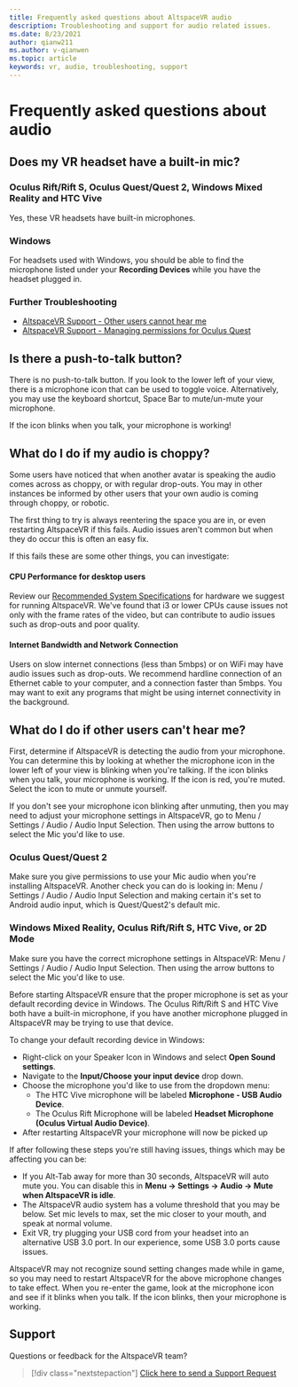 ```yaml
---
title: Frequently asked questions about AltspaceVR audio
description: Troubleshooting and support for audio related issues.
ms.date: 8/23/2021
author: qianw211    
ms.author: v-qianwen
ms.topic: article
keywords: vr, audio, troubleshooting, support
---
```


# Frequently asked questions about audio

## Does my VR headset have a built-in mic?

### Oculus Rift/Rift S, Oculus Quest/Quest 2, Windows Mixed Reality and HTC Vive

Yes, these VR headsets have built-in microphones.

### Windows

For headsets used with Windows, you should be able to find the microphone listed under your **Recording Devices** while you have the headset plugged in.

### Further Troubleshooting

* [AltspaceVR Support - Other users cannot hear me](#what-do-i-do-if-other-users-cant-hear-me)
* [AltspaceVR Support - Managing permissions for Oculus Quest](../getting-started/oculus-controls.md#managing-permissions)

## Is there a push-to-talk button?

There is no push-to-talk button.  If you look to the lower left of your view, there is a microphone icon that can be used to toggle voice. Alternatively, you may use the keyboard shortcut, Space Bar to mute/un-mute your microphone.

If the icon blinks when you talk, your microphone is working!
 
## What do I do if my audio is choppy?

Some users have noticed that when another avatar is speaking the audio comes across as choppy, or with regular drop-outs. You may in other instances be informed by other users that your own audio is coming through choppy, or robotic.

The first thing to try is always reentering the space you are in, or even restarting AltspaceVR if this fails. Audio issues aren't common but when they do occur this is often an easy fix. 

If this fails these are some other things, you can investigate:

#### CPU Performance for desktop users

Review our [Recommended System Specifications](../getting-started/system-requirements.md) for hardware we suggest for running AltspaceVR. We've found that i3 or lower CPUs cause issues not only with the frame rates of the video, but can contribute to audio issues such as drop-outs and poor quality.

#### Internet Bandwidth and Network Connection

Users on slow internet connections (less than 5mbps) or on WiFi may have audio issues such as drop-outs. We recommend hardline connection of an Ethernet cable to your computer, and a connection faster than 5mbps. You may want to exit any programs that might be using internet connectivity in the background.

## What do I do if other users can't hear me?

First, determine if AltspaceVR is detecting the audio from your microphone. You can determine this by looking at whether the microphone icon in the lower left of your view is blinking when you're talking. If the icon blinks when you talk, your microphone is working. If the icon is red, you're muted. Select the icon to mute or unmute yourself.

If you don't see your microphone icon blinking after unmuting, then you may need to adjust your microphone settings in AltspaceVR, go to Menu / Settings / Audio / Audio Input Selection. Then using the arrow buttons to select the Mic you'd like to use.
 
### Oculus Quest/Quest 2

Make sure you give permissions to use your Mic audio when you're installing AltspaceVR. Another check you can do is looking in: Menu / Settings / Audio / Audio Input Selection and making certain it's set to Android audio input, which is Quest/Quest2's default mic.
 
### Windows Mixed Reality, Oculus Rift/Rift S, HTC Vive, or 2D Mode

Make sure you have the correct microphone settings in AltspaceVR: Menu / Settings / Audio / Audio Input Selection. Then using the arrow buttons to select the Mic you'd like to use.

Before starting AltspaceVR ensure that the proper microphone is set as your default recording device in Windows. The Oculus Rift/Rift S and HTC Vive both have a built-in microphone, if you have another microphone plugged in AltspaceVR may be trying to use that device.
 
To change your default recording device in Windows:

* Right-click on your Speaker Icon in Windows and select **Open Sound settings**.
* Navigate to the **Input/Choose your input device** drop down.
* Choose the microphone you'd like to use from the dropdown menu: 
    * The HTC Vive microphone will be labeled **Microphone - USB Audio Device**.
    * The Oculus Rift Microphone will be labeled **Headset Microphone (Oculus Virtual Audio Device)**.
* After restarting AltspaceVR your microphone will now be picked up
 
If after following these steps you're still having issues, things which may be affecting you can be:

* If you Alt-Tab away for more than 30 seconds, AltspaceVR will auto mute you. You can disable this in **Menu -> Settings -> Audio -> Mute when AltspaceVR is idle**.
* The AltspaceVR audio system has a volume threshold that you may be below. Set mic levels to max, set the mic closer to your mouth, and speak at normal volume.
* Exit VR, try plugging your USB cord from your headset into an alternative USB 3.0 port. In our experience, some USB 3.0 ports cause issues.

AltspaceVR may not recognize sound setting changes made while in game, so you may need to restart AltspaceVR for the above microphone changes to take effect.  When you re-enter the game, look at the microphone icon and see if it blinks when you talk. If the icon blinks, then your microphone is working.

## Support

Questions or feedback for the AltspaceVR team? 

> [!div class="nextstepaction"]
> [Click here to send a Support Request](https://help.altvr.com/hc/requests/new)